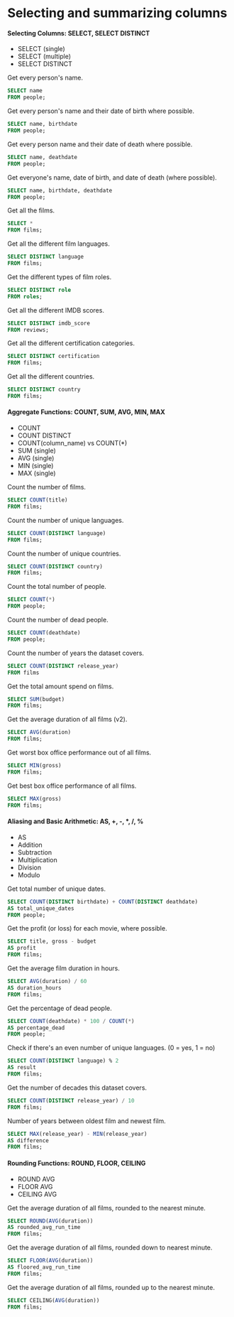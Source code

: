 # Selecting and summarizing columns
#### Selecting Columns: SELECT, SELECT DISTINCT
- SELECT (single)
- SELECT (multiple)
- SELECT DISTINCT

Get every person's name.
```sql
SELECT name
FROM people;
```

Get every person's name and their date of birth where possible.
```sql
SELECT name, birthdate
FROM people;
```

Get every person name and their date of death where possible.
```sql
SELECT name, deathdate
FROM people;
```

Get everyone's name, date of birth, and date of death (where possible).
```sql
SELECT name, birthdate, deathdate
FROM people;
```

Get all the films.
```sql
SELECT *
FROM films;
```

Get all the different film languages.
```sql
SELECT DISTINCT language
FROM films;
```

Get the different types of film roles.
```sql
SELECT DISTINCT role
FROM roles;
```

Get all the different IMDB scores.
```sql
SELECT DISTINCT imdb_score
FROM reviews;
```

Get all the different certification categories.
```sql
SELECT DISTINCT certification
FROM films;
```

Get all the different countries.
```sql
SELECT DISTINCT country
FROM films;
```

#### Aggregate Functions: COUNT, SUM, AVG, MIN, MAX
- COUNT
- COUNT DISTINCT
- COUNT(column_name) vs COUNT(\*)
- SUM (single)
- AVG (single)
- MIN (single)
- MAX (single)

Count the number of films.
```sql
SELECT COUNT(title)
FROM films;
```

Count the number of unique languages.
```sql
SELECT COUNT(DISTINCT language)
FROM films;
```

Count the number of unique countries.
```sql
SELECT COUNT(DISTINCT country)
FROM films;
```

Count the total number of people.
```sql
SELECT COUNT(*)
FROM people;
```

Count the number of dead people.
```sql
SELECT COUNT(deathdate)
FROM people;
```

Count the number of years the dataset covers.
```sql
SELECT COUNT(DISTINCT release_year)
FROM films
```

Get the total amount spend on films.
```sql
SELECT SUM(budget)
FROM films;
```

Get the average duration of all films (v2).
```sql
SELECT AVG(duration)
FROM films;
```

Get worst box office performance out of all films.
```sql
SELECT MIN(gross)
FROM films;
```

Get best box office performance of all films.
```sql
SELECT MAX(gross)
FROM films;
```

#### Aliasing and Basic Arithmetic: AS, +, -, \*, /, %
- AS
- Addition
- Subtraction
- Multiplication
- Division
- Modulo

Get total number of unique dates.
```sql
SELECT COUNT(DISTINCT birthdate) + COUNT(DISTINCT deathdate)
AS total_unique_dates
FROM people;
```

Get the profit (or loss) for each movie, where possible.
```sql
SELECT title, gross - budget
AS profit
FROM films;
```

Get the average film duration in hours.
```sql
SELECT AVG(duration) / 60
AS duration_hours  
FROM films;
```

Get the percentage of dead people.
```sql
SELECT COUNT(deathdate) * 100 / COUNT(*)
AS percentage_dead
FROM people;
```

Check if there's an even number of unique languages. (0 = yes, 1 = no)
```sql
SELECT COUNT(DISTINCT language) % 2
AS result
FROM films;
```

Get the number of decades this dataset covers.
```sql
SELECT COUNT(DISTINCT release_year) / 10
FROM films;
```

Number of years between oldest film and newest film.
```sql
SELECT MAX(release_year) - MIN(release_year)
AS difference
FROM films;
```

#### Rounding Functions: ROUND, FLOOR, CEILING
- ROUND AVG
- FLOOR AVG
- CEILING AVG

Get the average duration of all films, rounded to the nearest minute.
```sql
SELECT ROUND(AVG(duration))
AS rounded_avg_run_time
FROM films;
```

Get the average duration of all films, rounded down to nearest minute.
```sql
SELECT FLOOR(AVG(duration))
AS floored_avg_run_time
FROM films;
```

Get the average duration of all films, rounded up to the nearest minute.
```sql
SELECT CEILING(AVG(duration))
FROM films;
```
